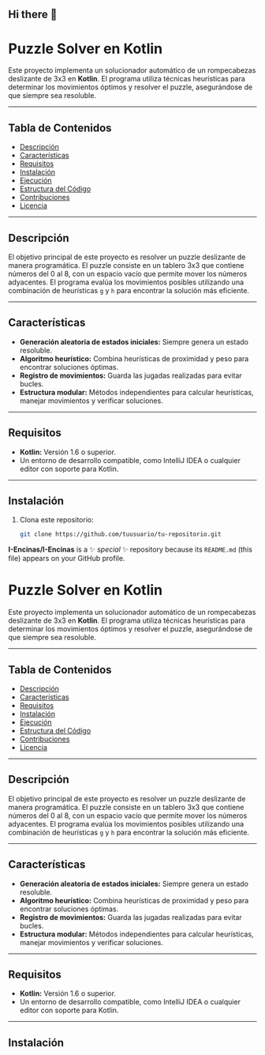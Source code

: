 ## Hi there 👋
# Puzzle Solver en Kotlin

Este proyecto implementa un solucionador automático de un rompecabezas deslizante de 3x3 en **Kotlin**. El programa utiliza técnicas heurísticas para determinar los movimientos óptimos y resolver el puzzle, asegurándose de que siempre sea resoluble.

---

## Tabla de Contenidos
- [Descripción](#descripción)
- [Características](#características)
- [Requisitos](#requisitos)
- [Instalación](#instalación)
- [Ejecución](#ejecución)
- [Estructura del Código](#estructura-del-código)
- [Contribuciones](#contribuciones)
- [Licencia](#licencia)

---

## Descripción

El objetivo principal de este proyecto es resolver un puzzle deslizante de manera programática. El puzzle consiste en un tablero 3x3 que contiene números del 0 al 8, con un espacio vacío que permite mover los números adyacentes. El programa evalúa los movimientos posibles utilizando una combinación de heurísticas `g` y `h` para encontrar la solución más eficiente.

---

## Características

- **Generación aleatoria de estados iniciales:** Siempre genera un estado resoluble.
- **Algoritmo heurístico:** Combina heurísticas de proximidad y peso para encontrar soluciones óptimas.
- **Registro de movimientos:** Guarda las jugadas realizadas para evitar bucles.
- **Estructura modular:** Métodos independientes para calcular heurísticas, manejar movimientos y verificar soluciones.

---

## Requisitos

- **Kotlin:** Versión 1.6 o superior.
- Un entorno de desarrollo compatible, como IntelliJ IDEA o cualquier editor con soporte para Kotlin.

---

## Instalación

1. Clona este repositorio:
   ```bash
   git clone https://github.com/tuusuario/tu-repositorio.git

**I-Encinas/I-Encinas** is a ✨ _special_ ✨ repository because its `README.md` (this file) appears on your GitHub profile.
# Puzzle Solver en Kotlin

Este proyecto implementa un solucionador automático de un rompecabezas deslizante de 3x3 en **Kotlin**. El programa utiliza técnicas heurísticas para determinar los movimientos óptimos y resolver el puzzle, asegurándose de que siempre sea resoluble.

---

## Tabla de Contenidos
- [Descripción](#descripción)
- [Características](#características)
- [Requisitos](#requisitos)
- [Instalación](#instalación)
- [Ejecución](#ejecución)
- [Estructura del Código](#estructura-del-código)
- [Contribuciones](#contribuciones)
- [Licencia](#licencia)

---

## Descripción

El objetivo principal de este proyecto es resolver un puzzle deslizante de manera programática. El puzzle consiste en un tablero 3x3 que contiene números del 0 al 8, con un espacio vacío que permite mover los números adyacentes. El programa evalúa los movimientos posibles utilizando una combinación de heurísticas `g` y `h` para encontrar la solución más eficiente.

---

## Características

- **Generación aleatoria de estados iniciales:** Siempre genera un estado resoluble.
- **Algoritmo heurístico:** Combina heurísticas de proximidad y peso para encontrar soluciones óptimas.
- **Registro de movimientos:** Guarda las jugadas realizadas para evitar bucles.
- **Estructura modular:** Métodos independientes para calcular heurísticas, manejar movimientos y verificar soluciones.

---

## Requisitos

- **Kotlin:** Versión 1.6 o superior.
- Un entorno de desarrollo compatible, como IntelliJ IDEA o cualquier editor con soporte para Kotlin.

---

## Instalación
<!--

1. Clona este repositorio:
   ```bash
   git clone https://github.com/tuusuario/tu-repositorio.git

Here are some ideas to get you started:

- 🔭 I’m currently working on ...
- 🌱 I’m currently learning ...
- 👯 I’m looking to collaborate on ...
- 🤔 I’m looking for help with ...
- 💬 Ask me about ...
- 📫 How to reach me: ...
- 😄 Pronouns: ...
- ⚡ Fun fact: ...
-->
